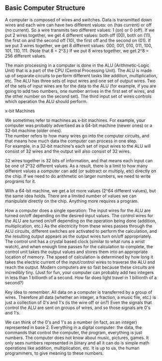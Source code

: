 ## Basic Computer Structure

A computer is composed of wires and switches.  Data is transmitted down wires and each wire can have two different values: on (has current) or off (no current).
So a wire transmits two different values: 1 (on) or 0 (off).
If we put 2 wires together, we get 4 different values: both off (00), both on (11), the first on and the second off (10), the first off and the second on (01).
If we put 3 wires together, we get 8 different values:  000, 001, 010, 011, 100, 101, 110, 111.  (Note that 8 = 2^3.)
If we put 8 wires together, we get 2^8 = 256 different values.

The main processing in a computer is done in the ALU (Arithmetic-Logic Unit) that is a part of the CPU (Central Processing Unit).  The ALU is made up of separate circuits
  to perform different tasks like addition, multiplication, etc.  The ALU has three sets of input wires and one set of output wires.  Two of the sets of input wires are
  for the data to the ALU (for example, if you are going to add two numbers, one number arrives in the first set of wires, and the other number on the second set).
  The third input set of wires controls which operation the ALU should perform.

x-bit Machines

We sometimes refer to machines as x-bit machines.  For example, your computer was probably advertised as a 64-bit machine (newer ones) or a 32-bit machine (older ones).  
The number refers to how many wires go into the computer circuits, and that means how much data the computer can process in one step.  
For example, in a 32-bit machine's each set of input wires to the ALU will consist of 32 wires and the output will also consist of 32 wires.

32 wires together is 32 bits of information, and that means each input can be one of 2^32 different values. 
  As a result, there is a limit to how many different values a computer can add (or subtract or multiply, etc) directly on the chip.
  If we need to do arithmetic on larger numbers, we need to write programs for it.

With a 64-bit machine, we get a lot more values (2^64 different values), but the same idea holds.  There are a limited number of values we can manipulate directly on the chip.  Anything more requires a program.

How a computer does a single operation:
  The input wires for the ALU are turned on/off depending on the desired input values.
  The control wires for the ALU are turned on/off depending on the operation being done (addition, multiplication, etc.)
  As the electricity from these wires passes through the ALU circuits, different switches are activated to perform the calculation, and the resulting output appears as the output wires turn on/off appropriately.
  The control unit has a crystal based clock (similar to what runs a wrist watch), and when enough time passes for the calculation to complete, the control unit takes the output values and stores them into an
   appropriate location of memory.
  The speed of calculation is determined by how long it takes the electric current of the input/control wires to traverse the ALU and reach the output.  Modern computers are so fast because these circuits are incredibly tiny.
   (Just for fun, your computer can probably add two integers in less than 1 billionth of a second.  How far does light travel in 1 billionth of a second?) 

Key idea to remember:
  All data on a computer is transferred by a group of wires.  Therefore all data (whether an integer, a fraction, a music file, etc.) is just a collection of 0's and 1's (is the wire off or on?)
  Even the signals that control the ALU are sent on groups of wires, and so those signals are 0's and 1's.

  We can think of the 0's and 1's as a number (in fact, as an integer) represented in base 2.
  Everything in a digital computer: the data, the commands that control the computer, the program, everything is just numbers.
  The computer does not know about music, pictures, games.  It only sees numbers represented in binary and all it can do is simple math operations like addition, multiplication, etc.
  It is up to us, the human programmers, to give meaning to these numbers.
